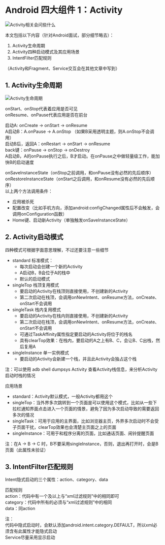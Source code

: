 # Android 四大组件 1：Activity

![Activity相关会问些什么](https://blog-pic-1251295613.cos.ap-guangzhou.myqcloud.com/1675412537.153298SmartPic.png)

本文包括以下内容（针对Android面试，部分细节略去）：

1. Activity生命周期
2. Activity四种启动模式及其应用场景
3. IntentFilter匹配规则  

（Activity和Fragment、Service交互会在其他文章中写到）

## 1. Activity生命周期

![ Activity生命周期](https://blog-pic-1251295613.cos.ap-guangzhou.myqcloud.com/1675412576.751284SmartPic.png)

onStart、onStop代表着应用是否可见  
onResume、onPause代表应用是否在前台

启动A: onCreate -> onStart -> onResume  
A启动B：A.onPause -> A.onStop （如果B采用透明主题，则A.onStop不会调用）  
启动B后，返回A：onRestart -> onStart -> onResume  
back键：onPause -> onStop -> onDestroy  
A启动B，A的onPause执行之后，B才启动。在onPause之中做轻量级工作，能加快B的启动速度

onSaveInstanceState（onStop之前调用，和onPause没有必然的先后顺序）  
onRestoreInstanceState（onStart之后调用，和onResume没有必然的先后顺序）  
以上两个方法调用条件：  

- 应用被杀死  
- 配置改变（比如手机方向，添加android:configChanged属性后不会触发，会调用onConfiguration函数）  
- Home键、启动新Activity（单独触发onSaveInstanceState）

## 2. Activity启动模式

四种模式可根据字面意思理解，不过还要注意一些细节

- standard 标准模式：
  - 每次启动会创建一个新的Activity
  - A启动B，B会位于A的栈中
  - 默认的启动模式
- singleTop 栈顶复用模式
  - 要启动的Activity在栈顶则直接使用，不创建新的Activity
  - 第二次启动在栈顶，会调用onNewIntent、onResume方法，onCreate、onStart不会调用
- singleTask 栈内复用模式
  - 要启动的Activity在栈内则直接使用，不创建新的Activity
  - 第二次启动在栈顶，会调用onNewIntent、onResume方法，onCreate、onStart不会调用
  - 可通过TaskAffinity属性指定要启动的Activity将位于的栈名
  - 具有clearTop效果：在栈内，要启动的A之上有B、C，会让B、C出栈，然后复用A
- singleInstance 单一实例模式
  - 要启动的Activity会新建一个栈，并且此Activity会独占这个栈
  
注：可以使用 adb shell dumpsys Activity 查看Activity栈信息，来分析Activity启动时栈的情况

应用场景

- standard：Activity默认模式，一般Activity都用这个
- singleTop：当外界多次跳转到一个页面是可以使用这个模式，比如从一些下拉栏通知界面点击进入一个页面的情景，避免了因为多次启动导致的需要返回多次的情况
- singleTask：可用于应用的主界面，比如浏览器主页，外界多次启动时不会受子页面干扰，clearTop效果也会清楚主页面之上的页面
- singleInstance：可用于和程序分离的页面，比如通话页面、闹铃提醒页面

注：在A -> B -> C 时，B不要采用singleInstance，否则，退出再打开时，会是B页面（此属性未验证）

## 3. IntentFilter匹配规则

Intent隐式启动的三个属性：action、category、data  

匹配规则  
action：代码中有一个及以上与“xml过滤规则”中的相同即可  
category：代码中所有的必须与“xml过滤规则”中的相同  
data：同action

注：  
代码中隐式启动时，会默认添加android.intent.category.DEFAULT，所以xml必须含有此属性才能隐式启动  
Service尽量采用显示启动